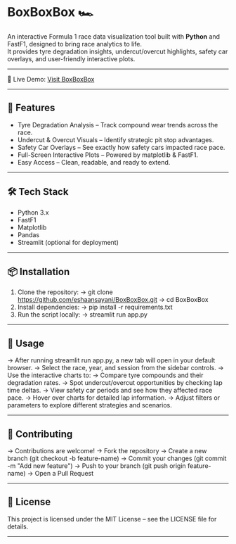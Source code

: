 # BoxBoxBox 🏎️

An interactive Formula 1 race data visualization tool built with **Python** and FastF1, designed to bring race analytics to life.  
It provides tyre degradation insights, undercut/overcut highlights, safety car overlays, and user-friendly interactive plots.

---

🚀 Live Demo: [Visit BoxBoxBox](https://boxboxbox.streamlit.app)

---

## 🚀 Features
- Tyre Degradation Analysis – Track compound wear trends across the race.
- Undercut & Overcut Visuals – Identify strategic pit stop advantages.
- Safety Car Overlays – See exactly how safety cars impacted race pace.
- Full-Screen Interactive Plots – Powered by matplotlib & FastF1.
- Easy Access – Clean, readable, and ready to extend.

---

## 🛠️ Tech Stack
- Python 3.x
- FastF1
- Matplotlib
- Pandas
- Streamlit (optional for deployment)

---

## 📦 Installation
1. Clone the repository:
   -> git clone https://github.com/eshaansayani/BoxBoxBox.git
   -> cd BoxBoxBox
2. Install dependencies:
   -> pip install -r requirements.txt
3. Run the script locally:
   -> streamlit run app.py

---

## 📖 Usage
-> After running streamlit run app.py, a new tab will open in your default browser.
-> Select the race, year, and session from the sidebar controls.
-> Use the interactive charts to:
   -> Compare tyre compounds and their degradation rates.
   -> Spot undercut/overcut opportunities by checking lap time deltas.
   -> View safety car periods and see how they affected race pace.
-> Hover over charts for detailed lap information.
-> Adjust filters or parameters to explore different strategies and scenarios.

---

## 🤝 Contributing
-> Contributions are welcome!
-> Fork the repository
-> Create a new branch (git checkout -b feature-name)
-> Commit your changes (git commit -m "Add new feature")
-> Push to your branch (git push origin feature-name)
-> Open a Pull Request

---

## 📜 License
This project is licensed under the MIT License – see the LICENSE file for details.

---

